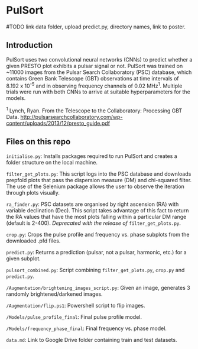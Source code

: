 # PulSort
#TODO link data folder, upload predict.py, directory names, link to poster.

## Introduction
PulSort uses two convolutional neural networks (CNNs) to predict whether a given PRESTO plot exhibits a pulsar signal or not. PulSort was trained on ~11000 images from the Pulsar Search Collaboratory (PSC) database, which contains Green Bank Telescope (GBT) observations at time intervals of 8.192 x 10<sup>-5</sup> and in observing frequency channels of 0.02 MHz<sup>1</sup>. Multiple trials were run with both CNNs to arrive at suitable hyperparameters for the models. 

<sup>1</sup> Lynch, Ryan. From the Telescope to the Collaboratory: Processing GBT Data. http://pulsarsearchcollaboratory.com/wp-content/uploads/2013/12/presto_guide.pdf

## Files on this repo
``initialise.py``: Installs packages required to run PulSort and creates a folder structure on the local machine.

``filter_get_plots.py``: This script logs into the PSC database and downloads prepfold plots that pass the dispersion measure (DM) and chi-squared filter. The use of the Selenium package allows the user to observe the iteration through plots visually. 

``ra_finder.py``: PSC datasets are organised by right ascension (RA) with variable declination (Dec). This script takes advantage of this fact to return the RA values that have the most plots falling within a particular DM range (default is 2-400). *Deprecated with the release of* ``filter_get_plots.py``.

``crop.py``: Crops the pulse profile and frequency vs. phase subplots from the downloaded .pfd files.

``predict.py``: Returns a prediction (pulsar, not a pulsar, harmonic, etc.) for a given subplot. 

``pulsort_combined.py``: Script combining ``filter_get_plots.py``, ``crop.py`` and ``predict.py``. 

``/Augmentation/brightening_images_script.py``: Given an image, generates 3 randomly brightened/darkened images.

``/Augmentation/flip.ps1``: Powershell script to flip images. 

``/Models/pulse_profile_final``: Final pulse profile model.

``/Models/frequency_phase_final``: Final frequency vs. phase model.

``data.md``: Link to Google Drive folder containing train and test datasets.
